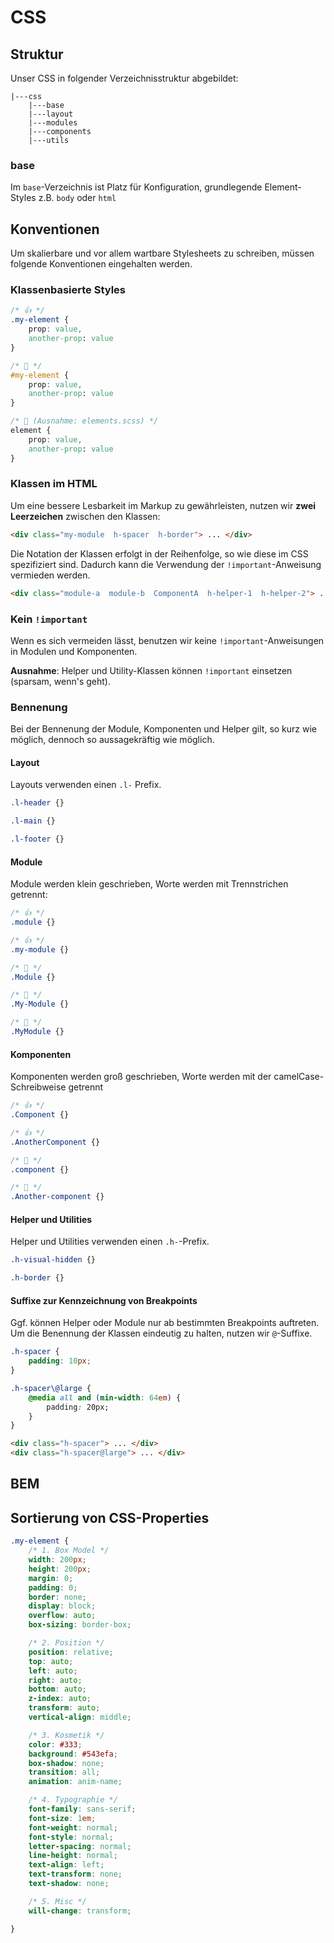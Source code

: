 # CSS

## Struktur
Unser CSS in folgender Verzeichnisstruktur abgebildet:

```
|---css
    |---base
    |---layout
    |---modules
    |---components
    |---utils
```

### base
Im `base`-Verzeichnis ist Platz für Konfiguration, grundlegende Element-Styles z.B. `body` oder `html`

## Konventionen
Um skalierbare und vor allem wartbare Stylesheets zu schreiben, müssen folgende Konventionen eingehalten werden.

### Klassenbasierte Styles

```css
/* 👍 */
.my-element {
    prop: value,
    another-prop: value
}

/* 💩 */
#my-element {
    prop: value,
    another-prop: value
}

/* 💩 (Ausnahme: elements.scss) */
element {
    prop: value,
    another-prop: value
}
```

### Klassen im HTML
Um eine bessere Lesbarkeit im Markup zu gewährleisten, nutzen wir **zwei Leerzeichen** zwischen den Klassen:

```html
<div class="my-module  h-spacer  h-border"> ... </div>
```

Die Notation der Klassen erfolgt in der Reihenfolge, so wie diese im CSS spezifiziert sind. Dadurch kann die Verwendung der `!important`-Anweisung vermieden werden.

```html
<div class="module-a  module-b  ComponentA  h-helper-1  h-helper-2"> ... </div>
```

### Kein `!important`
Wenn es sich vermeiden lässt, benutzen wir keine `!important`-Anweisungen in Modulen und Komponenten.

**Ausnahme**: Helper und Utility-Klassen können `!important` einsetzen (sparsam, wenn's geht).

### Bennenung
Bei der Bennenung der Module, Komponenten und Helper gilt, so kurz wie möglich, dennoch so aussagekräftig wie möglich.

#### Layout
Layouts verwenden einen `.l-` Prefix.
```css
.l-header {}

.l-main {}

.l-footer {}
```

#### Module
Module werden klein geschrieben, Worte werden mit Trennstrichen getrennt:

```css
/* 👍 */
.module {}

/* 👍 */
.my-module {}

/* 💩 */
.Module {}

/* 💩 */
.My-Module {}

/* 💩 */
.MyModule {}
```

#### Komponenten
Komponenten werden groß geschrieben, Worte werden mit der camelCase-Schreibweise getrennt

```css
/* 👍 */
.Component {}

/* 👍 */
.AnotherComponent {}

/* 💩 */
.component {}

/* 💩 */
.Another-component {}
```

#### Helper und Utilities
Helper und Utilities verwenden einen `.h-`-Prefix.
```css
.h-visual-hidden {}

.h-border {}
```

#### Suffixe zur Kennzeichnung von Breakpoints
Ggf. können Helper oder Module nur ab bestimmten Breakpoints auftreten. Um die Benennung der Klassen eindeutig zu halten, nutzen wir `@`-Suffixe.
```css
.h-spacer {
    padding: 10px;
}

.h-spacer\@large {
    @media all and (min-width: 64em) {
        padding: 20px;
    }
}
```

```html
<div class="h-spacer"> ... </div>
<div class="h-spacer@large"> ... </div>
```

## BEM

## Sortierung von CSS-Properties

```css
.my-element {
    /* 1. Box Model */
    width: 200px;
    height: 200px;
    margin: 0;
    padding: 0;
    border: none;
    display: block;
    overflow: auto;
    box-sizing: border-box;

    /* 2. Position */
    position: relative;
    top: auto;
    left: auto;
    right: auto;
    bottom: auto;
    z-index: auto;
    transform: auto;
    vertical-align: middle;

    /* 3. Kosmetik */
    color: #333;
    background: #543efa;
    box-shadow: none;
    transition: all;
    animation: anim-name;

    /* 4. Typographie */
    font-family: sans-serif;
    font-size: 1em;
    font-weight: normal;
    font-style: normal;
    letter-spacing: normal;
    line-height: normal;
    text-align: left;
    text-transform: none;
    text-shadow: none;

    /* 5. Misc */
    will-change: transform;

}
```
